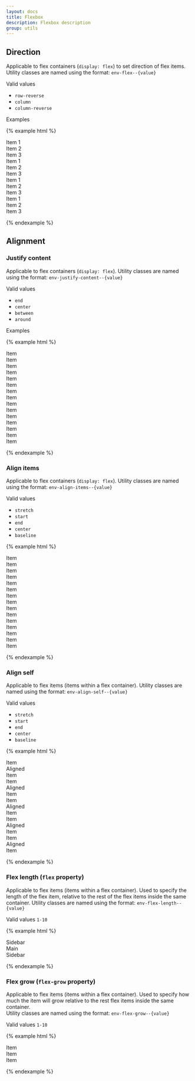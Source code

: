 ```yaml
---
layout: docs
title: Flexbox
description: Flexbox description
group: utils
---
```

## Direction ##

Applicable to flex containers (`display: flex`) to set direction of flex items. Utility classes are named using the format: `env-flex--{value}`

Valid values 
* `row-reverse`
* `column`
* `column-reverse`

Examples

{% example html %}

<div class="example-direction-container"> 
   <div class="env-p-around--x-small">Item 1</div>
   <div class="env-p-around--x-small">Item 2</div>
   <div class="env-p-around--x-small">Item 3</div>
</div>

<div class="example-direction-container env-flex--row-reverse"> 
   <div class="env-p-around--x-small">Item 1</div>
   <div class="env-p-around--x-small">Item 2</div>
   <div class="env-p-around--x-small">Item 3</div>
</div>

<div class="example-direction-container env-flex--column"> 
   <div class="env-p-around--x-small">Item 1</div>
   <div class="env-p-around--x-small">Item 2</div>
   <div class="env-p-around--x-small">Item 3</div>
</div>

<div class="example-direction-container env-flex--column-reverse"> 
   <div class="env-p-around--x-small">Item 1</div>
   <div class="env-p-around--x-small">Item 2</div>
   <div class="env-p-around--x-small">Item 3</div>
</div>

{% endexample %}

## Alignment ##
### Justify content ###

Applicable to flex containers (`display: flex`). Utility classes are named using the format: `env-justify-content--{value}`

Valid values 
* `end`
* `center`
* `between`
* `around`

Examples

{% example html %}

<div class="example-alignment-container"> 
   <div class="env-p-around--x-small">Item</div>
   <div class="env-p-around--x-small">Item</div>
   <div class="env-p-around--x-small">Item</div>
</div>

<div class="example-alignment-container env-justify-content--center"> 
   <div class="env-p-around--x-small">Item</div>
   <div class="env-p-around--x-small">Item</div>
   <div class="env-p-around--x-small">Item</div>
</div>

<div class="example-alignment-container env-justify-content--end"> 
   <div class="env-p-around--x-small">Item</div>
   <div class="env-p-around--x-small">Item</div>
   <div class="env-p-around--x-small">Item</div>
</div>

<div class="example-alignment-container env-justify-content--around"> 
   <div class="env-p-around--x-small">Item</div>
   <div class="env-p-around--x-small">Item</div>
   <div class="env-p-around--x-small">Item</div>
</div>

<div class="example-alignment-container env-justify-content--between"> 
   <div class="env-p-around--x-small">Item</div>
   <div class="env-p-around--x-small">Item</div>
   <div class="env-p-around--x-small">Item</div>
</div>

{% endexample %}

### Align items ###

Applicable to flex containers (`display: flex`). Utility classes are named using the format: `env-align-items--{value}`

Valid values
* `stretch` 
* `start`
* `end`
* `center`
* `baseline`

{% example html %}

<div class="example-alignment-container env-align-items--stretch"> 
   <div class="env-p-around--x-small">Item</div>
   <div class="env-p-around--x-small">Item</div>
   <div class="env-p-around--x-small">Item</div>
</div>

<div class="example-alignment-container env-align-items--center"> 
   <div class="env-p-around--x-small">Item</div>
   <div class="env-p-around--x-small">Item</div>
   <div class="env-p-around--x-small">Item</div>
</div>

<div class="example-alignment-container env-align-items--start"> 
   <div class="env-p-around--x-small">Item</div>
   <div class="env-p-around--x-small">Item</div>
   <div class="env-p-around--x-small">Item</div>
</div>

<div class="example-alignment-container env-align-items--end"> 
   <div class="env-p-around--x-small">Item</div>
   <div class="env-p-around--x-small">Item</div>
   <div class="env-p-around--x-small">Item</div>
</div>

<div class="example-alignment-container env-align-items--baseline"> 
   <div class="env-p-around--x-small">Item</div>
   <div class="env-p-around--x-small">Item</div>
   <div class="env-p-around--x-small">Item</div>
</div>

{% endexample %}

### Align self ###

Applicable to flex items (items within a flex container). Utility classes are named using the format: `env-align-self--{value}`

Valid values 
* `stretch`
* `start`
* `end`
* `center`
* `baseline`

{% example html %}

<div class="example-alignment-container">
   <div class="env-p-around--x-small">Item</div> 
   <div class="env-p-around--x-small env-align-self--stretch">Aligned</div>
   <div class="env-p-around--x-small">Item</div>
</div>

<div class="example-alignment-container">
   <div class="env-p-around--x-small">Item</div> 
   <div class="env-p-around--x-small env-align-self--start">Aligned</div>
   <div class="env-p-around--x-small">Item</div>
</div>

<div class="example-alignment-container">
   <div class="env-p-around--x-small">Item</div> 
   <div class="env-p-around--x-small env-align-self--end">Aligned</div>
   <div class="env-p-around--x-small">Item</div>
</div>

<div class="example-alignment-container">
   <div class="env-p-around--x-small">Item</div> 
   <div class="env-p-around--x-small env-align-self--center">Aligned</div>
   <div class="env-p-around--x-small">Item</div>
</div>

<div class="example-alignment-container">
   <div class="env-p-around--x-small">Item</div> 
   <div class="env-p-around--x-small env-align-self--baseline">Aligned</div>
   <div class="env-p-around--x-small">Item</div>
</div>

{% endexample %}

### Flex length (`flex` property) ###

Applicable to flex items (items within a flex container). Used to specify the length of the flex item, relative to the rest of the flex items inside the same container. 
Utility classes are named using the format: `env-flex-length--{value}`

Valid values `1-10`

{% example html %}

<div class="env-d--flex">
   <div class="env-flex-length--1 example-list-item">Sidebar</div> 
   <div class="env-flex-length--2 example-list-item">Main</div>
   <div class="env-flex-length--1 example-list-item">Sidebar</div>
</div>

{% endexample %}

### Flex grow (`flex-grow` property) ###

Applicable to flex items (items within a flex container). Used to specify how much the item will grow relative to the rest flex items inside the same container.   
Utility classes are named using the format: `env-flex-grow--{value}`

Valid values `1-10`

{% example html %}

<div class="env-d--flex">
   <div class="example-list-item">Item</div> 
   <div class=" example-list-item">Item</div>
   <div class="env-flex-grow--1 example-list-item">Item</div>
</div>

{% endexample %}
